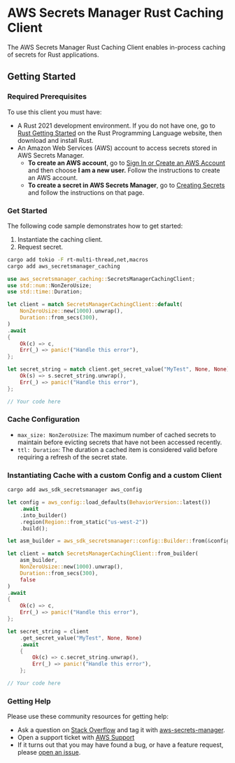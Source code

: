 # AWS Secrets Manager Rust Caching Client

The AWS Secrets Manager Rust Caching Client enables in-process caching of secrets for Rust applications.

## Getting Started

### Required Prerequisites

To use this client you must have:

* A Rust 2021 development environment. If you do not have one, go to [Rust Getting Started](https://www.rust-lang.org/learn/get-started) on the Rust Programming Language website, then download and install Rust.
* An Amazon Web Services (AWS) account to access secrets stored in AWS Secrets Manager.
  * **To create an AWS account**, go to [Sign In or Create an AWS Account](https://portal.aws.amazon.com/gp/aws/developer/registration/index.html) and then choose **I am a new user.** Follow the instructions to create an AWS account.
  * **To create a secret in AWS Secrets Manager**, go to [Creating Secrets](https://docs.aws.amazon.com/secretsmanager/latest/userguide/manage_create-basic-secret.html) and follow the instructions on that page.

### Get Started

The following code sample demonstrates how to get started:

1. Instantiate the caching client.
2. Request secret.

```sh
cargo add tokio -F rt-multi-thread,net,macros
cargo add aws_secretsmanager_caching
```

```rust
use aws_secretsmanager_caching::SecretsManagerCachingClient;
use std::num::NonZeroUsize;
use std::time::Duration;

let client = match SecretsManagerCachingClient::default(
    NonZeroUsize::new(1000).unwrap(),
    Duration::from_secs(300),
)
.await
{
    Ok(c) => c,
    Err(_) => panic!("Handle this error"),
};

let secret_string = match client.get_secret_value("MyTest", None, None).await {
    Ok(s) => s.secret_string.unwrap(),
    Err(_) => panic!("Handle this error"),
};

// Your code here
```

### Cache Configuration

* `max_size: NonZeroUsize`: The maximum number of cached secrets to maintain before evicting secrets that have not been accessed recently.
* `ttl: Duration`: The duration a cached item is considered valid before requiring a refresh of the secret state.

### Instantiating Cache with a custom Config and a custom Client

```sh
cargo add aws_sdk_secretsmanager aws_config
```

```rust
let config = aws_config::load_defaults(BehaviorVersion::latest())
    .await
    .into_builder()
    .region(Region::from_static("us-west-2"))
    .build();

let asm_builder = aws_sdk_secretsmanager::config::Builder::from(&config);

let client = match SecretsManagerCachingClient::from_builder(
    asm_builder,
    NonZeroUsize::new(1000).unwrap(),
    Duration::from_secs(300),
    false
)
.await
{
    Ok(c) => c,
    Err(_) => panic!("Handle this error"),
};

let secret_string = client
    .get_secret_value("MyTest", None, None)
    .await 
    {
        Ok(c) => c.secret_string.unwrap(),
        Err(_) => panic!("Handle this error"),
    };

// Your code here
```

### Getting Help

Please use these community resources for getting help:

* Ask a question on [Stack Overflow](https://stackoverflow.com/) and tag it with [aws-secrets-manager](https://stackoverflow.com/questions/tagged/aws-secrets-manager).
* Open a support ticket with [AWS Support](https://console.aws.amazon.com/support/home#/)
* If it turns out that you may have found a bug, or have a feature request, please [open an issue](https://github.com/aws/aws-secretsmanager-agent/issues/new/choose).
